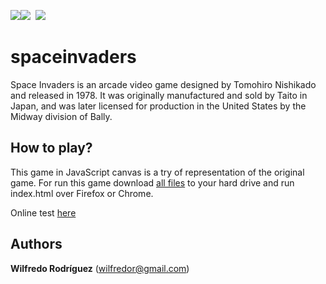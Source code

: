 <img src="http://wilfredor.github.io/spaceinvaders/spaceinvaders/images/enemies0.svg"><img src="http://wilfredor.github.io/spaceinvaders/spaceinvaders/images/enemies1.svg">&nbsp;&nbsp;<img src="http://wilfredor.github.io/spaceinvaders/spaceinvaders/images/enemies2.svg">

spaceinvaders
=============

Space Invaders is an arcade video game designed by Tomohiro Nishikado and released in 1978. 
It was originally manufactured and sold by Taito in Japan, and was later licensed for production 
in the United States by the Midway division of Bally.

## How to play?

This game in JavaScript canvas is a try of representation of the original game. For run this game
download [all files](https://github.com/wilfredor/spaceinvaders/archive/master.zip) to your hard drive and run index.html over Firefox or Chrome.

Online test [here](http://wilfredor.github.io/spaceinvaders/)

## Authors

**Wilfredo Rodríguez** (wilfredor@gmail.com)
